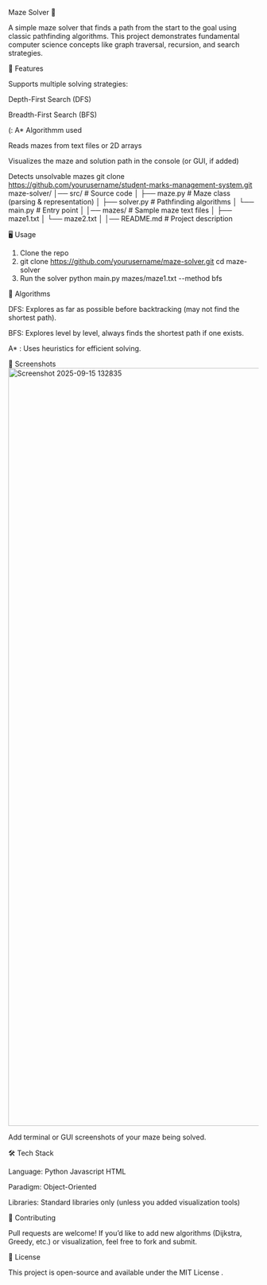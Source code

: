 Maze Solver 🧩

A simple maze solver that finds a path from the start to the goal using classic pathfinding algorithms. This project demonstrates fundamental computer science concepts like graph traversal, recursion, and search strategies.

🚀 Features

Supports multiple solving strategies:

Depth-First Search (DFS)

Breadth-First Search (BFS)

(: A* Algorithmm used

Reads mazes from text files or 2D arrays

Visualizes the maze and solution path in the console (or GUI, if added)

Detects unsolvable mazes
   git clone https://github.com/yourusername/student-marks-management-system.git
maze-solver/
│── src/              # Source code
│   ├── maze.py       # Maze class (parsing & representation)
│   ├── solver.py     # Pathfinding algorithms
│   └── main.py       # Entry point
│
│── mazes/            # Sample maze text files
│   ├── maze1.txt
│   └── maze2.txt
│
│── README.md         # Project description

🖥️ Usage
1. Clone the repo
2. git clone https://github.com/yourusername/maze-solver.git
cd maze-solver
2. Run the solver
python main.py mazes/maze1.txt --method bfs

🧠 Algorithms

DFS: Explores as far as possible before backtracking (may not find the shortest path).

BFS: Explores level by level, always finds the shortest path if one exists.

A* : Uses heuristics for efficient solving.

📸 Screenshots <img width="2556" height="1524" alt="Screenshot 2025-09-15 132835" src="https://github.com/user-attachments/assets/3026a431-ca3e-46e3-b2b3-097d45b905cb" />



Add terminal or GUI screenshots of your maze being solved.

🛠️ Tech Stack

Language: Python Javascript HTML

Paradigm: Object-Oriented 

Libraries: Standard libraries only (unless you added visualization tools)

🤝 Contributing

Pull requests are welcome! If you’d like to add new algorithms (Dijkstra, Greedy, etc.) or visualization, feel free to fork and submit.

📜 License

This project is open-source and available under the MIT License
.

